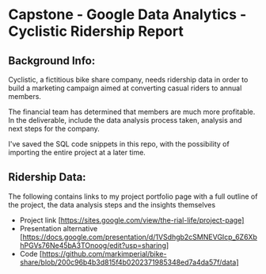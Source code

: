 # Capstone - Google Data Analytics - Cyclistic Ridership Report
## Background Info:
Cyclistic, a fictitious bike share company, needs ridership data in order to build a marketing campaign aimed at converting casual riders to annual members.

The financial team has determined that members are much more profitable. In the deliverable, include the data analysis process taken, analysis and next steps for the company.

I've saved the SQL code snippets in this repo, with the possibility of importing the entire project at a later time.

## Ridership Data:
The following contains links to my project portfolio page with a full outline of the project, the data analysis steps and the insights themselves
- Project link [https://sites.google.com/view/the-rial-life/project-page]
- Presentation alternative [https://docs.google.com/presentation/d/1VSdhgb2cSMNEVGIcp_6Z6XbhPGVs76Ne45bA3TOnoog/edit?usp=sharing]
- Code [https://github.com/markimperial/bike-share/blob/200c96b4b3d815f4b0202371985348ed7a4da57f/data]
